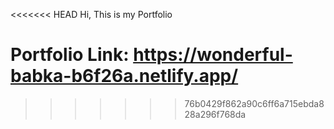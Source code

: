 <<<<<<< HEAD
Hi, This is my Portfolio

Portfolio Link: https://wonderful-babka-b6f26a.netlify.app/
=======

>>>>>>> 76b0429f862a90c6ff6a715ebda828a296f768da
